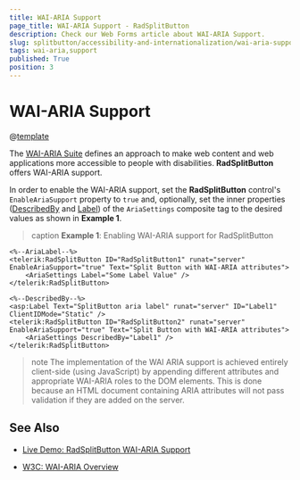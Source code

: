 ```yaml
---
title: WAI-ARIA Support
page_title: WAI-ARIA Support - RadSplitButton
description: Check our Web Forms article about WAI-ARIA Support.
slug: splitbutton/accessibility-and-internationalization/wai-aria-support
tags: wai-aria,support
published: True
position: 3
---
```


# WAI-ARIA Support

@[template](/_templates/common/wai-aria-templates.md#intro "control: RadSplitButton")

The [WAI-ARIA Suite](https://www.w3.org/WAI/intro/aria) defines an approach to make web content and web applications more accessible to people with disabilities. **RadSplitButton** offers WAI-ARIA support.

In order to enable the WAI-ARIA support, set the **RadSplitButton** control's `EnableAriaSupport` property to `true` and, optionally, set the inner properties ([DescribedBy](https://www.w3.org/TR/wai-aria/states_and_properties#aria-describedby) and [Label](https://www.w3.org/TR/wai-aria/states_and_properties#aria-label)) of the `AriaSettings` composite tag to the desired values as shown in **Example 1**.

>caption **Example 1**: Enabling WAI-ARIA support for RadSplitButton

````ASP.NET
<%--AriaLabel--%>
<telerik:RadSplitButton ID="RadSplitButton1" runat="server" EnableAriaSupport="true" Text="Split Button with WAI-ARIA attributes">
    <AriaSettings Label="Some Label Value" />
</telerik:RadSplitButton>

<%--DescribedBy--%>
<asp:Label Text="SplitButton aria label" runat="server" ID="Label1" ClientIDMode="Static" />
<telerik:RadSplitButton ID="RadSplitButton2" runat="server" EnableAriaSupport="true" Text="Split Button with WAI-ARIA attributes">
    <AriaSettings DescribedBy="Label1" />
</telerik:RadSplitButton>
````

>note The implementation of the WAI ARIA support is achieved entirely client-side (using JavaScript) by appending different attributes and appropriate WAI-ARIA roles to the DOM elements.	This is done because an HTML document containing ARIA attributes will not pass validation if they are added on the server.



## See Also

 * [Live Demo: RadSplitButton WAI-ARIA Support](https://demos.telerik.com/aspnet-ajax/splitbutton/wai-aria-support/defaultcs.aspx)

 * [W3C: WAI-ARIA Overview](https://www.w3.org/WAI/intro/aria)


